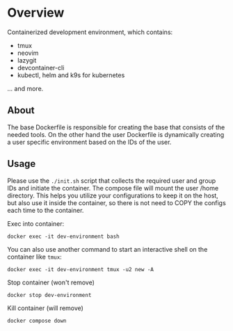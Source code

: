 # Overview
Containerized development environment, which contains: 
- tmux
- neovim
- lazygit
- devcontainer-cli 
- kubectl, helm and k9s for kubernetes

... and more.

## About
The base Dockerfile is responsible for creating the base that consists of the needed tools. On the other hand the user Dockerfile is dynamically creating a user specific environment based on the IDs of the user.

## Usage
Please use the `./init.sh` script that collects the required user and group IDs and initiate the container. The compose file will mount the user /home directory. This helps you utilize your configurations to keep it on the host, but also use it inside the container, so there is not need to COPY the configs each time to the container.

Exec into container:
```
docker exec -it dev-environment bash
```

You can also use another command to start an interactive shell on the container like `tmux`:
```
docker exec -it dev-environment tmux -u2 new -A
```

Stop container (won't remove)
```
docker stop dev-environment
```

Kill container (will remove)
```
docker compose down
```

